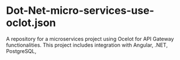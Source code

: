 # Dot-Net-micro-services-use-oclot.json
A repository for a microservices project using Ocelot for API Gateway functionalities. This project includes integration with Angular, .NET, PostgreSQL,
